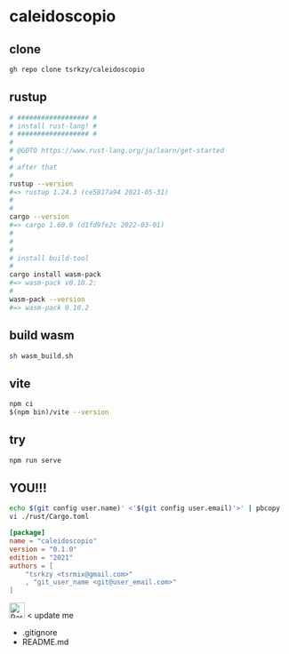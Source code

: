 # caleidoscopio

## clone

```bash
gh repo clone tsrkzy/caleidoscopio
```

## rustup

```bash
# ################## #
# install rust-lang! #
# ################## #
#
# @GOTO https://www.rust-lang.org/ja/learn/get-started
#
# after that
#
rustup --version
#=> rustup 1.24.3 (ce5817a94 2021-05-31)
#
#
cargo --version
#=> cargo 1.60.0 (d1fd9fe2c 2022-03-01)
#
#
#
# install build-tool
#
cargo install wasm-pack
#=> wasm-pack v0.10.2:
#
wasm-pack --version
#=> wasm-pack 0.10.2
```

## build wasm

```bash
sh wasm_build.sh
```

## vite

```bash
npm ci
$(npm bin)/vite --version
```

## try

```bash
npm run serve
```

## YOU!!!

```bash
echo $(git config user.name)' <'$(git config user.email)'>' | pbcopy
vi ./rust/Cargo.toml
```

```toml
[package]
name = "caleidoscopio"
version = "0.1.0"
edition = "2021"
authors = [
    "tsrkzy <tsrmix@gmail.com>"
    , "git_user_name <git@user_email.com>"
]
```

<img src="https://cultofthepartyparrot.com/parrots/hd/parrot.gif" class="lazy" data-src="/parrots/hd/parrot.gif" alt="Parrot" style="height: 28px;"> < update me

* .gitignore
* README.md